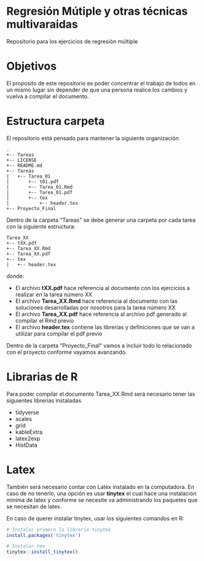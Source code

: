 Regresión Mútiple y otras técnicas multivaraidas
===================================

Repositorio para los ejercicios de regresión múltiple

# Objetivos

El proposito de este repositorio es poder concentrar el trabajo de todos en un mismo lugar sin depender de que una persona realice los cambios y vuelva a compilar el documento.

# Estructura carpeta

El repositorio está pensado para mantener la siguiente organización

```
.
+-- Tareas
+-- LICENSE
+-- README.md
+-- Tareas
|   +-- Tarea_01
|       +-- t01.pdf
|       +-- Tarea_01.Rmd
|       +-- Tarea_01.pdf
|       +-- tex
|           +-- header.tex
+-- Proyecto_Final
```

Dentro de la carpeta "Tareas" se debe generar una carpeta por cada tarea con la siguiente estructura:

```
Tarea_XX
+-- tXX.pdf
+-- Tarea_XX.Rmd
+-- Tarea_XX.pdf
+-- tex
|   +-- header.tex
```
donde:
- El archivo **tXX.pdf** hace referencia al documento con los ejercicios a realizar en la tarea número XX
- El archivo **Tarea_XX.Rmd** hace referencia al documento con las soluciones desarrolladas por nosotros para la tarea número XX
- El archivo **Tarea_XX.pdf** hace referencia al archivo pdf generado al compilar el Rmd previo
- El archivo **header.tex** contiene las librerias y definiciones que se van a utilizar para compilar el pdf previo

Dentro de la carpeta "Proyecto_Final" vamos a incluir todo lo relacionado con el proyecto conforme vayamos avanzando.

# Librarias de R

Para poder compilar el documento Tarea_XX.Rmd será necesario tener las siguientes librerias instaladas

- tidyverse
- scales
- grid
- kableExtra
- latex2exp
- HistData

# Latex

También será necesario contar con Latex instalado en la computadora. En caso de no tenerlo, una opción es usar **tinytex** el cual hace una instalación minima de latex y conforme se necesite va administrando los paquetes que se necesitan de latex.

En caso de querer instalar tinytex, usar los siguientes comandos en R:

```r
# Instalar primero la libreria tinytex
install.packages('tinytex')

# Instalar tex
tinytex::install_tinytex()
```

